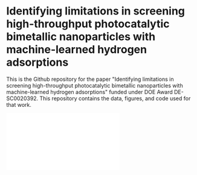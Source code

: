 # Identifying limitations in screening high-throughput photocatalytic bimetallic nanoparticles with machine-learned hydrogen adsorptions

This is the Github repository for the paper "Identifying limitations in screening high-throughput photocatalytic bimetallic nanoparticles with machine-learned hydrogen adsorptions" funded under DOE Award DE-SC0020392. This repository contains the data, figures, and code used for that work. 

![Figure demonstrating the primary workflow used in this paper](./figures/fig_3.pdf?raw=true)
